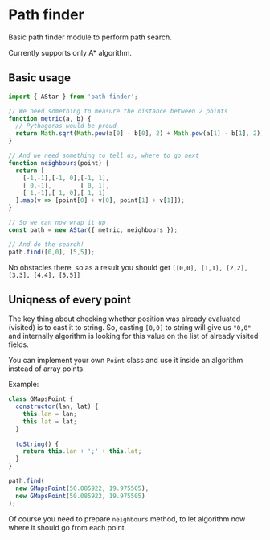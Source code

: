 # Path finder

Basic path finder module to perform path search.

Currently supports only A* algorithm.

## Basic usage

```javascript
import { AStar } from 'path-finder';

// We need something to measure the distance between 2 points
function metric(a, b) {
  // Pythagoras would be proud
  return Math.sqrt(Math.pow(a[0] - b[0], 2) + Math.pow(a[1] - b[1], 2));
}

// And we need something to tell us, where to go next
function neighbours(point) {
  return [
    [-1,-1],[-1, 0],[-1, 1],
    [ 0,-1],        [ 0, 1],
    [ 1,-1],[ 1, 0],[ 1, 1]
  ].map(v => [point[0] + v[0], point[1] + v[1]]);
}

// So we can now wrap it up
const path = new AStar({ metric, neighbours });

// And do the search!
path.find([0,0], [5,5]);
```

No obstacles there, so as a result you should get 
```[[0,0], [1,1], [2,2], [3,3], [4,4], [5,5]]```

## Uniqness of every point

The key thing about checking whether position was 
already evaluated (visited) is to cast it to string. 
So, casting ```[0,0]``` to string will give us ```"0,0"``` 
and internally algorithm is looking for this value on the 
list of already visited fields.
  
You can implement your own ```Point``` class and use it 
inside an algorithm instead of array points.

Example:
```javascript
class GMapsPoint {
  constructor(lan, lat) {
    this.lan = lan;
    this.lat = lat;
  }
  
  toString() {
    return this.lan + ';' + this.lat;
  }
}

path.find(
  new GMapsPoint(50.085922, 19.975505), 
  new GMapsPoint(50.085922, 19.975505)
);
```

Of course you need to prepare ```neighbours``` method, to 
let algorithm now where it should go from each point.
